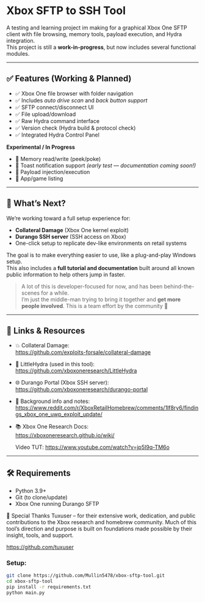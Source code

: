 # Xbox SFTP to SSH Tool

A testing and learning project im making for a graphical Xbox One SFTP client with file browsing, memory tools, payload execution, and Hydra integration.  
This project is still a **work-in-progress**, but now includes several functional modules.

---

## ✅ Features (Working & Planned)

- ✅ Xbox One file browser with folder navigation  
- ✅ Includes *auto drive scan* and *back button support*
- ✅ SFTP connect/disconnect UI
- ✅ File upload/download
- ✅ Raw Hydra command interface
- ✅ Version check (Hydra build & protocol check)
- ✅ Integrated Hydra Control Panel

**Experimental / In Progress**
- 🚧 Memory read/write (peek/poke)
- 🚧 Toast notification support *(early test — documentation coming soon!)*
- 🚧 Payload injection/execution
- 🚧 App/game listing

---

## 🧪 What’s Next?

We’re working toward a full setup experience for:
- **Collateral Damage** (Xbox One kernel exploit)
- **Durango SSH server** (SSH access on Xbox)
- One-click setup to replicate dev-like environments on retail systems

The goal is to make everything easier to use, like a plug-and-play Windows setup.  
This also includes a **full tutorial and documentation** built around all known public information to help others jump in faster.

> A lot of this is developer-focused for now, and has been behind-the-scenes for a while.  
> I’m just the middle-man trying to bring it together and **get more people involved**. This is a team effort by the community 💚

---

## 🔗 Links & Resources

- 💥 Collateral Damage:  
  https://github.com/exploits-forsale/collateral-damage

- 🧠 LittleHydra (used in this tool):  
  https://github.com/xboxoneresearch/LittleHydra

- 🌐 Durango Portal (Xbox SSH server):  
  https://github.com/xboxoneresearch/durango-portal

- 📢 Background info and notes:  
  https://www.reddit.com/r/XboxRetailHomebrew/comments/1lf8ry6/findings_xbox_one_uwp_exploit_update/

- 📚 Xbox One Research Docs:  
  https://xboxoneresearch.github.io/wiki/

  Video TUT:
  https://www.youtube.com/watch?v=jp5I9q-TM6o

---

## 🛠 Requirements

- Python 3.9+
- Git (to clone/update)
- Xbox One running Durango SFTP

🙏 Special Thanks
Tuxuser – for their extensive work, dedication, and public contributions to the Xbox research and homebrew community.
Much of this tool’s direction and purpose is built on foundations made possible by their insight, tools, and support.

https://github.com/tuxuser

### Setup:

```bash
git clone https://github.com/Mullin5478/xbox-sftp-tool.git
cd xbox-sftp-tool
pip install -r requirements.txt
python main.py
